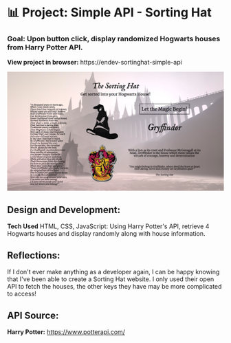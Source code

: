 # 📊 Project: Simple API - Sorting Hat

### Goal: Upon button click, display randomized Hogwarts houses from Harry Potter API.

**View project in browser:** https://endev-sortinghat-simple-api

![alt tag](screenshot.png)

## Design and Development:
**Tech Used** HTML, CSS, JavaScript: 
Using Harry Potter's API, retrieve 4 Hogwarts houses and display randomly along with house information.

## Reflections:
If I don't ever make anything as a developer again, I can be happy knowing that I've been able to create a Sorting Hat website. I only used their open API to fetch the houses, the other keys they have may be more complicated to access!

## API Source:
**Harry Potter:** https://www.potterapi.com/
